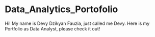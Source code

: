 # Data_Analytics_Portofolio
Hi! My name is Devy Dzikyan Fauzia, just called me Devy. Here is my Portfolio as Data Analyst, please check it out!

